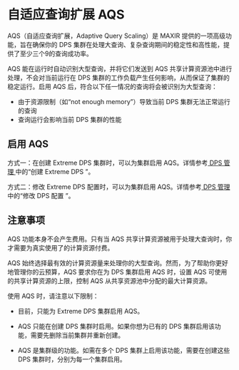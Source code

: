 # 自适应查询扩展 AQS

AQS（自适应查询扩展，Adaptive Query Scaling）是 MAXIR 提供的一项高级功能，旨在确保你的 DPS 集群在处理大查询、复杂查询期间的稳定性和高性能，提供了至少三个9的查询成功率。

AQS 能在运行时自动识别大型查询，并将它们发送到 AQS 共享计算资源池中进行处理，不会对当前运行在 DPS 集群的工作负载产生任何影响，从而保证了集群的稳定运行。启用 AQS 后，符合以下任一情况的查询将会被识别为大型查询：
- 由于资源限制（如“not enough memory”）导致当前 DPS 集群无法正常运行的查询
- 查询运行会影响当前 DPS 集群的性能


## 启用 AQS

方式一：在创建 Extreme DPS 集群时，可以为集群启用 AQS。详情参考[ DPS 管理 ](/maxir/guides/dps-clusters/manager-dps#创建-extreme-dps)中的“创建 Extreme DPS ”。

方式二：修改 Extreme DPS 配置时，可以为集群启用 AQS。详情参考[ DPS 管理 ](/maxir/guides/dps-clusters/manager-dps#修改-dps-配置)中的“修改 DPS 配置 ”。


## 注意事项

AQS 功能本身不会产生费用。只有当 AQS 共享计算资源被用于处理大查询时，你才需要为真实使用了的计算资源付费。

AQS 始终选择最有效的计算资源量来处理你的大型查询。然而，为了帮助你更好地管理你的云预算，AQS 要求你在为 DPS 集群启用 AQS 时，设置 AQS 可使用的共享计算资源的上限，控制 AQS 从共享资源池中分配的最大计算资源。

使用 AQS 时，请注意以下限制：

- 目前，只能为 Extreme DPS 集群启用 AQS。

- AQS 只能在创建 DPS 集群时启用。如果你想为已有的 DPS 集群启用该功能，需要先删除当前集群并重新创建。

- AQS 是集群级的功能。如需在多个 DPS 集群上启用该功能，需要在创建这些 DPS 集群时，分别为每一个集群启用。
